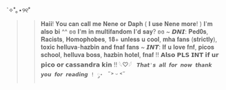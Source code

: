 `✧˚｡⋆୨୧˚ 
   >> 𝐇𝐚𝐢𝐢! 𝐘𝐨𝐮 𝐜𝐚𝐧 𝐜𝐚𝐥𝐥 𝐦𝐞 𝐍𝐞𝐧𝐞 𝐨𝐫 𝐃𝐚𝐩𝐡 ( 𝐈 𝐮𝐬𝐞 𝐍𝐞𝐧𝐞 𝐦𝐨𝐫𝐞! ) 𝐈'𝐦 𝐚𝐥𝐬𝐨 𝐛𝐢 ^^
                 ʚɞ 𝐈'𝐦 𝐢𝐧 𝐦𝐮𝐥𝐭𝐢𝐟𝐚𝐧𝐝𝐨𝐦 𝐈'𝐝 𝐬𝐚𝐲? ʚɞ
  ~  𝘿𝙉𝙄: 𝐏𝐞𝐝𝟎𝐬, 𝐑𝐚𝐜𝐢𝐬𝐭𝐬, 𝐇𝐨𝐦𝐨𝐩𝐡𝐨𝐛𝐞𝐬, 𝟏𝟖+ 𝐮𝐧𝐥𝐞𝐬𝐬 𝐮 𝐜𝐨𝐨𝐥, 𝐦𝐡𝐚 𝐟𝐚𝐧𝐬 (𝐬𝐭𝐫𝐢𝐜𝐭𝐥𝐲), 𝐭𝐨𝐱𝐢𝐜 𝐡𝐞𝐥𝐥𝐮𝐯𝐚-𝐡𝐚𝐳𝐛𝐢𝐧 𝐚𝐧𝐝 𝐟𝐧𝐚𝐟 𝐟𝐚𝐧𝐬
  ~  𝙄𝙉𝙏: 𝐈𝐟 𝐮 𝐥𝐨𝐯𝐞 𝐟𝐧𝐟, 𝐩𝐢𝐜𝐨𝐬 𝐬𝐜𝐡𝐨𝐨𝐥, 𝐡𝐞𝐥𝐥𝐮𝐯𝐚 𝐛𝐨𝐬𝐬, 𝐡𝐚𝐳𝐛𝐢𝐧 𝐡𝐨𝐭𝐞𝐥, 𝐟𝐧𝐚𝐟
          !! 𝗔𝗹𝘀𝗼 𝗣𝗟𝗦 𝗜𝗡𝗧 𝗶𝗳 𝘂𝗿 𝗽𝗶𝗰𝗼 𝗼𝗿 𝗰𝗮𝘀𝘀𝗮𝗻𝗱𝗿𝗮 𝗸𝗶𝗻 !! 𓆩♡𓆪
         `  𝙏𝙝𝙖𝙩'𝙨 𝙖𝙡𝙡 𝙛𝙤𝙧 𝙣𝙤𝙬 𝙩𝙝𝙖𝙣𝙠 𝙮𝙤𝙪 𝙛𝙤𝙧 𝙧𝙚𝙖𝙙𝙞𝙣𝙜 ! ༘⋆  ` ˶˃ ᵕ ˂˶
